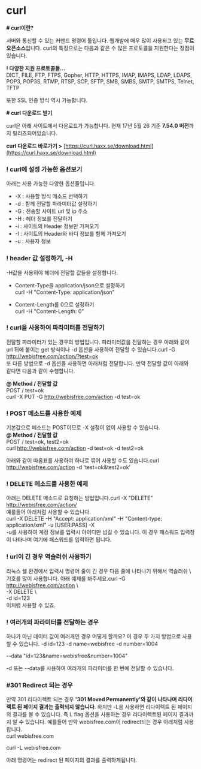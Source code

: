 # curl

**\# curl이란?**

서버와 통신할 수 있는 커맨드 명령어 툴입니다. 웹개발에 매우 많이 사용되고 있는 **무료 오픈소스**입니다. curl의 특징으로는 다음과 같은 수 많은 프로토콜을 지원한다는 장점이 있습니다.  
  
**! 다양한 지원 프로토콜들...**  
DICT, FILE, FTP, FTPS, Gopher, HTTP, HTTPS, IMAP, IMAPS, LDAP, LDAPS, POP3, POP3S, RTMP, RTSP, SCP, SFTP, SMB, SMBS, SMTP, SMTPS, Telnet, TFTP  
  
또한 SSL 인증 방식 역시 가능합니다.   


**\# curl 다운로드 받기**  


curl은 아래 사이트에서 다운로드가 가능합니다. 현재 17년 5월 26 기준 **7.54.0 버전**까지 릴리즈되어있습니다.  
  
**curl 다운로드 바로가기 &gt;** [https://curl.haxx.se/download.html](https://curl.haxx.se/download.html)  
  


### ! curl에 설정 가능한 옵션보기

아래는 사용 가능한 다양한 옵션들입니다.

* -X : 사용할 방식 메소드 선택하기
* -d : 함께 전달할 파라미터값 설정하기
* -G : 전송할 사이트 url 및 ip 주소
* -H : 헤더 정보를 전달하기
* -i : 사이트의 Header 정보만 가져오기
* -I : 사이트의 Header와 바디 정보를 함께 가져오기
* -u : 사용자 정보  

### ! header 값 설정하기, -H

-H값을 사용히야 헤더에 전달할 값들을 설정합니다.  
- Content-Type을 application/json으로 설정하기  
curl -H "Content-Type: application/json"  
  
- Content-Length를 0으로 설정하기  
curl -H "Content-Length: 0"  
  


### ! curl을 사용하여 파라미터를 전달하기

전달할 파라미터가 있는 경우의 방법입니다. 파라미터값을 전달하는 경우 아래와 같이 url 뒤에 붙이는 get 방식이나 -d 옵션을 사용하여 전달할 수 있습니다.curl -G http://webisfree.com/action/?test=ok  
또 다른 방법으로 -d 옵션을 사용하면 아래처럼 전달합니다. 만약 전달할 값이 아래와 같다면 다음과 같이 수행합니다.  
  
**@ Method / 전달할 값**  
POST / test=ok  
curl -X PUT -G http://webisfree.com/action -d test=ok  


### ! POST 메소드를 사용한 예제

기본값으로 메소드는 POST이므로 -X 설정이 없이 사용할 수 있습니다.  
**@ Method / 전달할 값**  
POST / test=ok, test2=ok  
curl http://webisfree.com/action -d test=ok -d test2=ok  
  
아래와 같이 따옴표를 사용하여 하나로 묶어 사용할 수도 있습니다.curl http://webisfree.com/action -d 'test=ok&test2=ok'  
  


### ! DELETE 메소드를 사용한 예제

아래는 DELETE 메소드로 요청하는 방법입니다.curl -X "DELETE" http://webisfree.com/action/  
예를들어 아래처럼 사용할 수 있습니다.  
curl -X DELETE -H "Accept: application/xml" -H "Content-type: application/xml" -u \[USER:PASS\] -X  
-u를 사용하여 계정 정보를 입력시 아이디만 넘길 수 있습니다. 이 경우 패스워드 입력창이 나타나며 여기에 패스워드를 입력하면 됩니다.  


### ! url이 긴 경우 역슬러쉬 사용하기

리눅스 쉘 환경에서 입력시 명령어 줄이 긴 경우 다음 줄에 나타나기 위해서 역슬러쉬 \ 기호를 많이 사용합니다. 아래 예제를 봐주세요.curl -G http://webisfree.com/action \  
-X DELETE \  
-d id=123  
이처럼 사용할 수 있죠.  


### !  여러개의 파라미터를 전달하는 경우

하나가 아닌 데이터 값이 여러개인 경우 어떻게 할까요? 이 경우 두 가지 방법으로 사용할 수 있습니다. -d id=123 -d name=webisfree -d number=1004  
  
--data "id=123&name=webisfree&number=1004"  
  
-d 또는 --data를 사용하여 여러개의 파라미터를 한 번에 전달할 수 있습니다.  
  


### \#301 Redirect 되는 경우 

만약 301 리다이렉트 되는 경우 **'301 Moved Permanently'와 같이 나타나며 리다이렉트 된 페이지 결과는 출력되지 않습니다**. 하지만 -L을 사용하면 리다이렉트 된 페이지의 결과를 볼 수 있습니다. 즉 L flag 옵션을 사용하는 경우 리다이렉트된 페이지 결과까지 알 수 있습니다. 예를들어 만약 webisfree.com이 redirect되는 경우 아래처럼 사용합니다.  
curl webisfree.com  
  
curl -L webisfree.com  
  
아래 명령어는 redirect 된 페이지의 결과를 출력하게됩니다.

